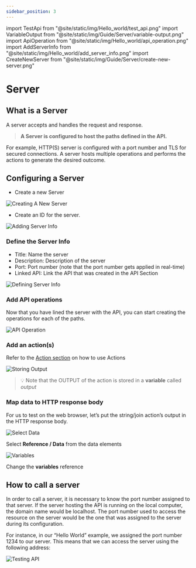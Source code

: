 ```yaml
---
sidebar_position: 3
---
```


import TestApi from "@site/static/img/Hello_world/test_api.png"
import VariableOutput from "@site/static/img/Guide/Server/variable-output.png"
import ApiOperation from "@site/static/img/Hello_world/api_operation.png"
import AddServerInfo from "@site/static/img/Hello_world/add_server_info.png"
import CreateNewServer from "@site/static/img/Guide/Server/create-new-server.png"

# Server

## What is a **Server**

A server accepts and handles the request and response.

> **A Server is configured to host the paths defined in the API.**

For example, HTTP(S) server is configured with a port number and TLS for secured connections. A server hosts multiple operations and performs the actions to generate the desired outcome.

## Configuring a Server

- Create a new Server

<div class="myResponsiveImg">
    <img src={CreateNewServer} alt="Creating A New Server" class = "myResponsiveImg"/>
</div>

- Create an ID for the server.

<div class="myResponsiveImg">
    <img src={AddServerInfo} alt="Adding Server Info" class = "myResponsiveImg"/>
</div>

### **Define the Server Info**

- Title: Name the server
- Description: Description of the server
- Port: Port number (note that the port number gets applied in real-time)
- Linked API: Link the API that was created in the API Section

<img src="https://lh4.googleusercontent.com/Rv0aH28V0JrgPWjTN1HoSFL0PKVqQYfAt2vjEJpwHz3hvjV52iBN00bSc6CSeUvGkno4n1IO2R9ZGfrEyNMxmqnGMCY-619HwQDPdSTerltChxlkgSgBRF31VFOXlaYWDQBN1-6OE5IHMlJ-pRmXRX8H6NE-8tx30H0EbV5ma25sLqN3nxHiWoY5NQ" alt="Defining Server Info" class = "myResponsiveImg"/>

### Add API operations

Now that you have lined the server with the API, you can start creating the operations for each of the paths.

<div class="myResponsiveImg">
    <img src={ApiOperation} alt="API Operation" class = "myResponsiveImg"/>
</div>

### Add an action(s)

Refer to the [Action section](../../actions-library) on how to use Actions

<img src={VariableOutput} alt="Storing Output" />

> 💡 Note that the OUTPUT of the action is stored in a **variable** called _output_

### Map data to HTTP response body

For us to test on the web browser, let’s put the string/join action’s output in the HTTP response body.

<img src="https://github.com/pulzze/autoflow-documentation/assets/85649767/755c11ad-48b3-4950-bae1-6ad55cd32a91" alt="Select Data" class = "myResponsiveImg"/>

Select **Reference / Data** from the data elements

<img src="https://github.com/pulzze/autoflow-documentation/assets/85649767/45205d6a-3f34-4f43-9e7a-0807d1829b21" alt="Variables" class = "myResponsiveImg"/>

Change the **variables** reference

## How to call a server

In order to call a server, it is necessary to know the port number assigned to that server. If the server hosting the API is running on the local computer, the domain name would be localhost. The port number used to access the resource on the server would be the one that was assigned to the server during its configuration.

For instance, in our “Hello World” example, we assigned the port number 1234 to our server. This means that we can access the server using the following address:

<div class="myResponsiveImg">
    <img src={TestApi} alt="Testing API" class = "myResponsiveImg"/>
</div>

<!-- Continued reading on this topic includes:

Enable Log (Server)

Server Operations:
- Simulate
- Delete
- Enable Log
- Enable Capture

Exceptions

Server Security -->
